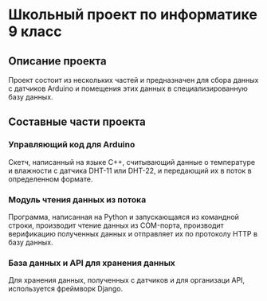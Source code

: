 # Школьный проект по информатике 9 класс
## Описание проекта
Проект состоит из нескольких частей и предназначен для сбора данных с датчиков Arduino и помещения этих данных в специализированную базу данных.
## Составные части проекта
### Управляющий код для Arduino
Скетч, написанный на языке C++, считывающий данные о температуре и влажности с датчика DHT-11 или DHT-22, и передающий их в поток в определенном формате.
### Модуль чтения данных из потока
Программа, написанная на Python и запускающаяся из командной строки, производит чтение данных из COM-порта, производит верификацию полученных данных и отправляет их по протоколу HTTP в базу данных.
### База данных и API для хранения данных
Для хранения данных, полученных с датчиков и для организаци API, используется фреймворк Django.